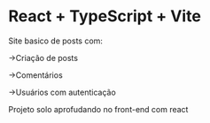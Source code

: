 # React + TypeScript + Vite

Site basico de posts com:

->Criação de posts

->Comentários 

->Usuários com autenticação



Projeto solo aprofudando no front-end com react


